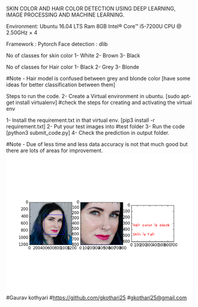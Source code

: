 SKIN COLOR AND HAIR COLOR DETECTION USING DEEP LEARNING, IMAGE PROCESSING AND MACHINE LEARNING.

Environment:
Ubuntu 16.04 LTS
Ram 8GB
Intel® Core™ i5-7200U CPU @ 2.50GHz × 4 

Framework : Pytorch
Face detection : dlib

No of classes for skin color 
1- White
2- Brown
3- Black

No of classes for Hair color
1- Black
2- Grey
3- Blonde

#Note - Hair model is confused between grey and blonde color [have some ideas for better classification between them]
 
Steps to run the code.
2- Create a Virtual environment in ubuntu.
[sudo apt-get install virtualenv]
#check the steps for creating and activating the virtual env

1- Install the requirement.txt in that virtual env. [pip3 install -r requirement.txt]
2- Put your test images into #test folder
3- Run the code [python3 submit_code.py]
4- Check the prediction in output folder.

#Note - Due of less time and less data accuracy is not that much good but there are lots of areas for improvement.
![Image description](Wet-n-Wild-Reserve-Your-Cabana-Pale-Skin.png)
#Gaurav kothyari
#https://github.com/gkothari25
#gkothari25@gmail.com 
